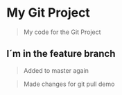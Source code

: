 # My Git Project

> My code for the Git Project

## I´m in the feature branch

> Added to master again

> Made changes for git pull demo

